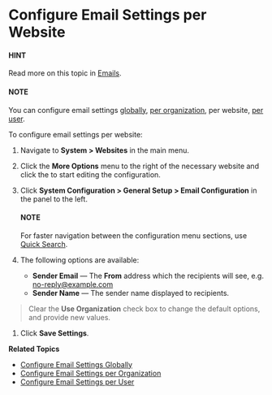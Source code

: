 <a id="admin-configuration-system-mailboxes-website"></a>

# Configure Email Settings per Website

#### HINT
Read more on this topic in [Emails](../../../../emails/index.md#admin-guide-email-configuration).

#### NOTE
You can configure email settings [globally](../../../../configuration/system/general-setup/global-email.md#admin-configuration-email-configuration-global), [per organization](../../../../user-management/organizations/org-configuration/general-setup-org/organization-email-settings.md#admin-configuration-email-configuration-organization), per website, [per user](../../../../user-management/users/configuration/user-email-settings.md#admin-configuration-email-configuration-user).

To configure email settings per website:

1. Navigate to **System > Websites** in the main menu.
2. Click the <i class="fa fa-ellipsis-h fa-lg" aria-hidden="true"></i> **More Options** menu to the right of the necessary website and click the <i class="fas fa-cog" aria-hidden="true"></i> to start editing the configuration.
3. Click **System Configuration > General Setup > Email Configuration** in the panel to the left.

   #### NOTE
   For faster navigation between the configuration menu sections, use [Quick Search](../../../../configuration/quick-search.md#user-guide-system-configuration-quick-search).
4. The following options are available:
   * **Sender Email** — The **From** address which the recipients will see, e.g. [no-reply@example.com](mailto:no-reply@example.com)
   * **Sender Name** — The sender name displayed to recipients.

> Clear the **Use Organization** check box to change the default options, and provide new values.
1. Click **Save Settings**.

**Related Topics**

* [Configure Email Settings Globally](../../../../configuration/system/general-setup/global-email.md#admin-configuration-email-configuration-global)
* [Configure Email Settings per Organization](../../../../user-management/organizations/org-configuration/general-setup-org/organization-email-settings.md#admin-configuration-email-configuration-organization)
* [Configure Email Settings per User](../../../../user-management/users/configuration/user-email-settings.md#admin-configuration-email-configuration-user)

<!-- fa-bars = fa-navicon -->
<!-- Ic Tiles is used as Set As Default in saved views, and as tiles in display layout options -->
<!-- IcPencil refers to Rename in Commerce and Inline Editing in CRM -->
<!-- Check mark in the square. -->
<!-- SortDesc is also used as drop-down arrow -->
